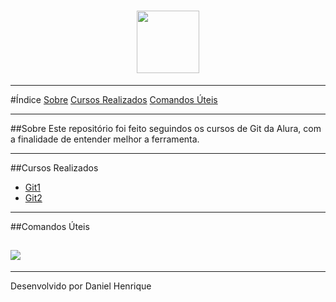 <h1 align="center">
	<img width="100" src="https://ik.imagekit.io/daniel/hrA0M5ZG_w2jjCAzEq.jpg">
</h1>

---

#Índice
[Sobre](#-sobre)
[Cursos Realizados](#-cursos-realizados)
[Comandos Úteis](#-comandos-úteis)

---

##Sobre
Este repositório foi feito seguindos os cursos de Git da Alura, com a finalidade de entender melhor a ferramenta.

----

##Cursos Realizados
- [Git1](https://cursos.alura.com.br/course/git-github-controle-de-versao)
- [Git2](https://cursos.alura.com.br/course/git-github-branching-conflitos-pull-requests)

---

##Comandos Úteis
<h2>
	<img src="https://ik.imagekit.io/daniel/8341g68g1v7y_dkn3qgJL7.png">
</h2>


---
Desenvolvido por Daniel Henrique

